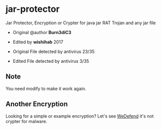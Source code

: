 # jar-protector
Jar Protector, Encryption or Crypter for java jar RAT Trojan and any jar file

- Original @author **Burn3diC3**
- Edited by **wishihab** 2017

 
 - Original File detected by antivirus
 23/35
 
 - Edited File detected by antivirus
 3/35
 
 ## Note
 You need modify to make it work again.
 
 ## Another Encryption
 Looking for a simple or example encryption? Let's see [WeDefend](https://github.com/wishihab/WeDefend) it's not crypter for malware.
 
 

